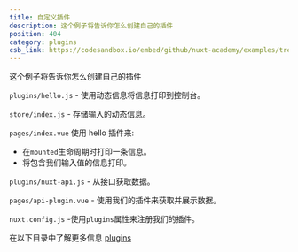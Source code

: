 ```yaml
---
title: 自定义插件
description: 这个例子将告诉你怎么创建自己的插件
position: 404
category: plugins
csb_link: https://codesandbox.io/embed/github/nuxt-academy/examples/tree/master/plugins/custom-plugins?fontsize=14&hidenavigation=1&module=%2Fplugins%2Fnuxt-api.js&theme=dark&view=editor
---
```


这个例子将告诉你怎么创建自己的插件

<example-intro></example-intro>

`plugins/hello.js` - 使用动态信息将信息打印到控制台。

`store/index.js` - 存储输入的动态信息。

`pages/index.vue` 使用 hello 插件来:

- 在`mounted`生命周期时打印一条信息。
- 将包含我们输入值的信息打印。

`plugins/nuxt-api.js` - 从接口获取数据。

`pages/api-plugin.vue` - 使用我们的插件来获取并展示数据。

`nuxt.config.js` -使用`plugins`属性来注册我们的插件。

<base-alert type="next">

在以下目录中了解更多信息 [plugins](/docs/2.x/directory-structure/plugins#inject-in-root--context)

</base-alert>

<code-sandbox :src="csb_link"></code-sandbox>
